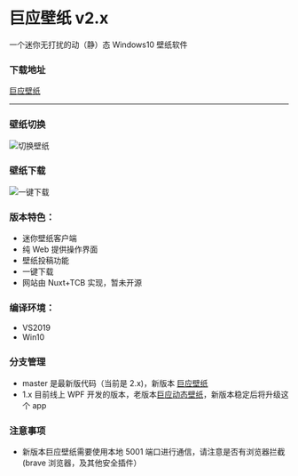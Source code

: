 # 巨应壁纸 v2.x

一个迷你无打扰的动（静）态 Windows10 壁纸软件

### 下载地址

[巨应壁纸](https://www.microsoft.com/store/apps/9N1S487WCGWR)

---

### 壁纸切换

![切换壁纸](https://github.com/giant-app/LiveWallpaper/blob/master/screenshots/changewallpaper.gif?raw=true)

### 壁纸下载

![一键下载](https://github.com/giant-app/LiveWallpaper/blob/master/screenshots/download.gif?raw=true)

### 版本特色：

- 迷你壁纸客户端
- 纯 Web 提供操作界面
- 壁纸投稿功能
- 一键下载
- 网站由 Nuxt+TCB 实现，暂未开源

### 编译环境：

- VS2019
- Win10

### 分支管理

- master 是最新版代码（当前是 2.x)，新版本 [巨应壁纸](https://www.microsoft.com/store/apps/9N1S487WCGWR)
- 1.x 目前线上 WPF 开发的版本，老版本[巨应动态壁纸](https://www.microsoft.com/store/apps/9MV8GK87MZ05)，新版本稳定后将升级这个 app

### 注意事项

- 新版本巨应壁纸需要使用本地 5001 端口进行通信，请注意是否有浏览器拦截(brave 浏览器，及其他安全插件）
